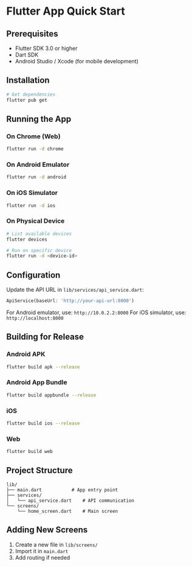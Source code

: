 # Flutter App Quick Start

## Prerequisites

- Flutter SDK 3.0 or higher
- Dart SDK
- Android Studio / Xcode (for mobile development)

## Installation

```bash
# Get dependencies
flutter pub get
```

## Running the App

### On Chrome (Web)
```bash
flutter run -d chrome
```

### On Android Emulator
```bash
flutter run -d android
```

### On iOS Simulator
```bash
flutter run -d ios
```

### On Physical Device
```bash
# List available devices
flutter devices

# Run on specific device
flutter run -d <device-id>
```

## Configuration

Update the API URL in `lib/services/api_service.dart`:

```dart
ApiService(baseUrl: 'http://your-api-url:8000')
```

For Android emulator, use: `http://10.0.2.2:8000`
For iOS simulator, use: `http://localhost:8000`

## Building for Release

### Android APK
```bash
flutter build apk --release
```

### Android App Bundle
```bash
flutter build appbundle --release
```

### iOS
```bash
flutter build ios --release
```

### Web
```bash
flutter build web
```

## Project Structure

```
lib/
├── main.dart           # App entry point
├── services/
│   └── api_service.dart    # API communication
└── screens/
    └── home_screen.dart    # Main screen
```

## Adding New Screens

1. Create a new file in `lib/screens/`
2. Import it in `main.dart`
3. Add routing if needed

